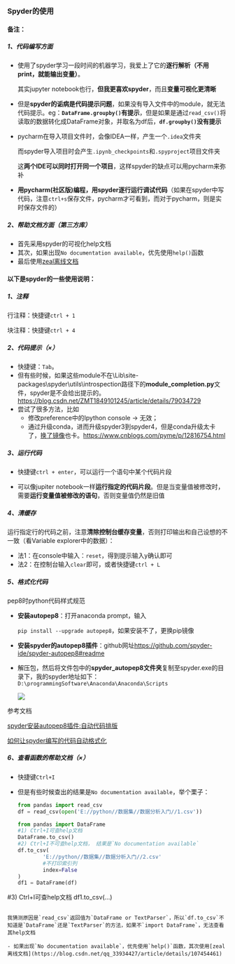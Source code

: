 ### Spyder的使用

#### 备注：

##### 1、代码编写方面

- 使用了spyder学习一段时间的机器学习，我爱上了它的**逐行解析（不用print，就能输出变量）**。

  其实jupyter notebook也行，**但我更喜欢spyder**，而且**变量可视化更清晰**

- 但是**spyder的诟病是代码提示问题**，如果没有导入文件中的module，就无法代码提示。eg：**`DataFrame.groupby()`有提示**，但是如果是通过`read_csv()`将读取的数据转化成DataFrame对象，并取名为df后，**`df.groupby()`没有提示**

- pycharm在导入项目文件时，会像IDEA一样，产生一个`.idea`文件夹

  而spyder导入项目时会产生`.ipynb_checkpoints`和`.spyproject`项目文件夹

  这**两个IDE可以同时打开同一个项目**，这样spyder的缺点可以用pycharm来弥补

- **用pycharm(社区版)编程，用spyder逐行运行调试代码**（如果在spyder中写代码，注意`ctrl+s`保存文件，pycharm才可看到，而对于pycharm，则是实时保存文件的）

##### 2、帮助文档方面（第三方库）

- 首先采用spyder的可视化help文档
- 其次，如果出现`No documentation available`，优先使用`help()`函数
- 最后使用[zeal离线文档](https://blog.csdn.net/qq_33934427/article/details/107454461)

#### 以下是spyder的一些使用说明：

##### 1、注释

行注释：快捷键`ctrl + 1`

块注释：快捷键`ctrl + 4`

##### 2、代码提示（×）

- 快捷键：`Tab`。
- 但有些时候，如果这些module不在\Lib\site-packages\spyder\utils\introspection路径下的**module_completion.py**文件，spyder是不会给出提示的。<https://blog.csdn.net/ZMT1849101245/article/details/79034729>
- 尝试了很多方法，比如
  - 修改preference中的Ipython console -> 无效；
  - 通过升级conda，进而升级spyder3到spyder4，但是conda升级太卡了，[换了镜像](https://blog.csdn.net/mywmy/article/details/96994065)也卡。<https://www.cnblogs.com/pyme/p/12816754.html>

##### 3、运行代码

- 快捷键`ctrl + enter`，可以运行一个语句中某个代码片段

- 可以像jupiter notebook一样**运行指定的代码片段**。但是当变量值被修改时，需要**运行变量值被修改的语句**，否则变量值仍然是旧值

##### 4、清缓存

运行指定行的代码之前，注意**清除控制台缓存变量**，否则打印输出和自己设想的不一致（看Variable explorer中的数据）：

- 法1：在console中输入：`reset`，得到提示输入y确认即可
- 法2：在控制台输入`clear`即可，或者快捷键`ctrl + L`

##### 5、格式化代码

pep8时python代码样式规范

- **安装autopep8**：打开anaconda prompt，输入

  `pip install --upgrade autopep8`，如果安装不了，更换pip镜像

- **安装spyder的autopep8插件**：github网址<https://github.com/spyder-ide/spyder-autopep8#readme>

- 解压包，然后将文件包中的**spyder_autopep8文件夹**复制至spyder.exe的目录下，我的spyder地址如下：`D:\programmingSoftware\Anaconda\Anaconda\Scripts`

  ![](https://img-blog.csdnimg.cn/20191124180858496.png?x-oss-process=image/watermark,type_ZmFuZ3poZW5naGVpdGk,shadow_10,text_aHR0cHM6Ly9ibG9nLmNzZG4ubmV0L3FxXzQxNjY2OTg3,size_16,color_FFFFFF,t_70)

参考文档

[spyder安装autopep8插件:自动代码排版](https://blog.csdn.net/weixin_44321080/article/details/103494592)

[如何让spyder编写的代码自动格式化](https://blog.csdn.net/qq_41666987/article/details/103226754)

##### 6、查看函数的帮助文档（×）

- 快捷键`Ctrl+I` 

- 但是有些时候查出的结果是`No documentation available`，举个栗子：

  ```python
  from pandas import read_csv
  df = read_csv(open('E://python//数据集//数据分析入门//1.csv'))
  
  from pandas import DataFrame
  #1) Ctrl+I可查help文档 
  DataFrame.to_csv()
  #2) Ctrl+I不可查help文档， 结果是`No documentation available`
  df.to_csv(
          'E://python//数据集//数据分析入门//2.csv'
          #不打印索引列
          index=False
  )
  df1 = DataFrame(df)
#3) Ctrl+I可查help文档 
  df1.to_csv(...)
  ```
  
  我猜测原因是`read_csv`返回值为`DataFrame or TextParser`，所以`df.to_csv`不知道是`DataFrame`还是`TextParser`的方法，如果不`import DataFrame`，无法查看其help文档
  
- 如果出现`No documentation available`，优先使用`help()`函数，其次使用[zeal离线文档](https://blog.csdn.net/qq_33934427/article/details/107454461)


